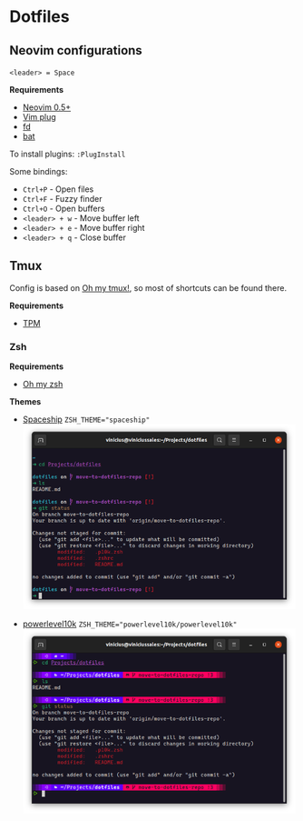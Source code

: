 # Dotfiles

## Neovim configurations

`<leader> = Space`

**Requirements**
- [Neovim 0.5+](https://github.com/neovim/neovim)
- [Vim plug](https://github.com/junegunn/vim-plug)
- [fd](https://github.com/sharkdp/fd)
- [bat](https://github.com/sharkdp/bat)

To install plugins: `:PlugInstall`

Some bindings:

- `Ctrl+P` - Open files
- `Ctrl+F` - Fuzzy finder
- `Ctrl+O` - Open buffers
- `<leader> + w` - Move buffer left
- `<leader> + e` - Move buffer right
- `<leader> + q` - Close buffer

## Tmux

Config is based on [Oh my tmux!](https://github.com/gpakosz/.tmux), so most of shortcuts can be found there.

**Requirements**
- [TPM](https://github.com/tmux-plugins/tpm)

### Zsh

**Requirements**
- [Oh my zsh](https://ohmyz.sh/)

**Themes**
- [Spaceship](https://github.com/spaceship-prompt/spaceship-prompt)
`ZSH_THEME="spaceship"`
![Spaceship theme](.github/Screenshot%20from%202021-08-18%2017-30-15.png?raw=true)

- [powerlevel10k](https://github.com/romkatv/powerlevel10k)
`ZSH_THEME="powerlevel10k/powerlevel10k"`
![p10k theme](.github/Screenshot%20from%202021-08-18%2017-30-52.png?raw=true)

